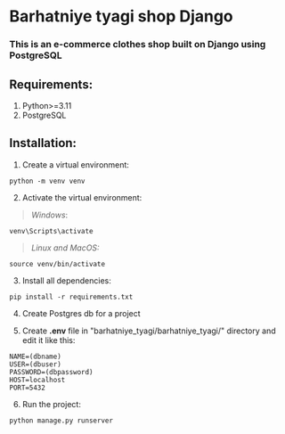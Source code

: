 # Barhatniye tyagi shop Django

### This is an e-commerce clothes shop built on Django using PostgreSQL

## Requirements:
1. Python>=3.11
2. PostgreSQL

## Installation:
1. Create a virtual environment:
```
python -m venv venv
```
2. Activate the virtual environment:

> *Windows*:
```
venv\Scripts\activate
```
> *Linux and MacOS:*
```
source venv/bin/activate
```

3. Install all dependencies:
```
pip install -r requirements.txt
```

4. Create Postgres db for a project

6. Create **.env** file in "barhatniye_tyagi/barhatniye_tyagi/" directory and edit it like this:
```
NAME=(dbname)
USER=(dbuser)
PASSWORD=(dbpassword)
HOST=localhost
PORT=5432
```

6. Run the project:
```
python manage.py runserver
```
